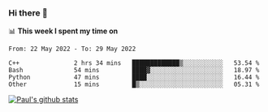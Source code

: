 ### Hi there 👋

📊 **This week I spent my time on**
<!--START_SECTION:waka-->

```text
From: 22 May 2022 - To: 29 May 2022

C++               2 hrs 34 mins   █████████████▒░░░░░░░░░░░   53.54 %
Bash              54 mins         ████▓░░░░░░░░░░░░░░░░░░░░   18.97 %
Python            47 mins         ████░░░░░░░░░░░░░░░░░░░░░   16.44 %
Other             15 mins         █▒░░░░░░░░░░░░░░░░░░░░░░░   05.31 %
```

<!--END_SECTION:waka-->


[![Paul's github stats](https://github-readme-stats.vercel.app/api?username=mickeyouyou&theme=dracula&show_icons=true)](https://github.com/anuraghazra/github-readme-stats)
